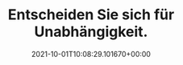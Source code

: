 ---
date: '2021-10-01T10:08:29.101670+00:00'
found_at: '2014-12-29'
found_url: https://www.mozilla.org/de/firefox/new/
title: 'Entscheiden Sie sich für Unabhängigkeit. '
---